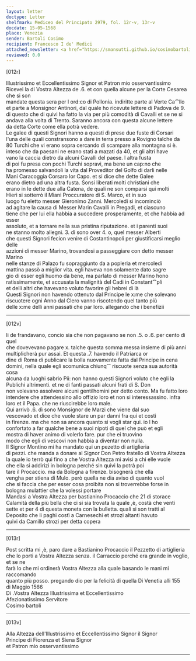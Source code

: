 ```yaml
---
layout: letter
doctype: Letter
shelfmark: Mediceo del Principato 2979, fol. 12r-v, 13r-v
docdate: 15-05-1568
place: Venezia
sender: Bartoli Cosimo
recipient: Francesco I de' Medici
attached_newsletter: <a href="https://smansutti.github.io/cosimobartoli/texts/3080_080/">3080_080</a>
reviewed: 0.0
---
```


[012r]  
  
  
Illustrissimo et Eccellentissimo Signor et Patron mio osservantissimo  
Ricevei la di Vostra Altezza de .6. et con quella alcune per la Corte Cesarea che si son  
mandate questa sera per l ord:co di Pollonia. indiritte parte al Verte Ca⁀llo  
et parte a Monsignor Antinori, dal quale ho ricevute lettere di Padova de 9.  
di questo che di quivi ha fatto la via per più comodità di Cavalli et se ne si  
andava alla volta di Trento. Saranno ancora con questa alcune lettere  
da detta Corte come ella potrà vedere.  
Le galee di questi Signori hanno a questi dì prese due fuste di Corsari  
l'una delle quali constransono a dare in terra presso a Rovigno talche da  
80 Turchi che vi erano sopra cercando di scampare alla montagna si è.  
inteso che da paesani ne erano stati a mazati da 40, et gli altri have  
vano la caccia dietro da alcuni Cavalli del paese. l altra fusta  
di poi fu presa con pochi Turchi sopravi, ma bene un cap:no che  
ha promesso salvandoli la vita dal Proveditor del Golfo di darli nelle  
Mani Caracoggia Corsaro lor Capo. et si dice che dette Galee  
erano dietro ad una altra fusta. Sonsi liberati molti christiani che  
erano in le dette due alla Catena, de quali ne son comparsi qui molti  
Hieri si sotterrò il Miani Proccuratore di S. Marco, et in suo  
luogo fu eletto messer Gieronimo Zanni. Mercoledi si incominciò  
ad agitare la causa di Messer Marin Cavalli in Pregadi, et ciascuno  
tiene che per lui ella habbia a succedere prosperamente, et che habbia ad esser  
assoluto, et a tornare nella sua pristina riputazione. et i parenti suoi  
ne stanno molto allegni. 3. dì sono over 4. o, quel messer Alberti  
che questi Signori fecion venire di Costantinopoli per giustificarsi meglio delle  
azzioni di messer Marino, trovandosi a passeggiare con detto messer Marino  
nelle stanze di Palazo fu sopraggiunto da a popleria et mercoledì  
mattina passò a miglior vita. egli haveva non solamente dato sagre  
gio di esser egli huomo da bene, ma parlato di messer Marino hono  
ratissimamente, et accusata la malignità del Cadi in Constant⁀pli  
et delli altri che havevano voluto favorire gli hebrei di là  
Questi Signori non havendo ottenuto dal Principe le x:me che solevano  
riscuotere ogni Anno dal Clero vanno riscotendo quel tanto più  
delle x:me delli anni passati che par loro. allegando che i benefizii  
  
---  

[012v]  
  
  
li de frandavano, concio sia che non pagavano se non .5. o .6. per cento di quel  
che dovevevano pagare x. talche questa somma messa insieme di più anni  
multiplicherà pur assai. Et questa .7. havendo il Patriarca or  
dine di Roma di publicare la bolla nuovamente fatta dal Principe in cena  
domini, nella quale egli scomunica chiunq⁀ riscuote senza sua autorità cosa  
alcuna da luoghi sabrio Pii: non hanno questi Signori voluto che egli la  
Publichi altrimenti. et ne di fanti passati alcuni frati di S. Don  
non volevano assolvere alcuni gentilhomini per detto conto. Ma fu fatto loro  
intendere che attendessino allo offizio loro et non si interessassino. infra  
loro et il Papa. che ne riuscirebbe loro male.  
Qui arrivò .6. dì sono Monsignor de Marzi che viene dal suo  
vescovado et dice che vuole stare un par danni fra qui et costì  
in firenze. ma che non sa ancora quanto si vogli star qui. io l ho  
confortato a far qualche bene a suoi nipoti di quel che può et egli  
mostra di haver animo di volerlo fare. pur che ei truovino  
modo che egli di vescovi non habbia a diventar non nulla.  
Il Signor Montino mi ha mandato qui un pezetto di artiglieria  
di pezzi. che manda a donare al Signor Don Petro fratello di Vostra Altezza  
la quale io terrò qui fino a che Vostra Altezza mi avisi a chi elle vuole  
che ella si addirizi in bologna perché sin quivi la potrà poi  
tare il Procaccio. ma da Bologna a firenze. bisognerà che ella  
vengha per stiena di Mulo. però quella ne dia aviso di quanto vuol  
che si faccia che per esser cosa proibita non si troverrebbe forse in  
bologna mulattier che la volessi portare  
Mandasi a Vostra Altezza per bastianino Procaccio che 21 di storace  
Calamità della più bella che ci si sia trovata la quale ,è, costà che venti  
sette et per 4 di questa moneta con la bulletta. quali si son tratti al  
Deposito che li paghi costì a Carnesechi et strozi altanti havuto  
quivi da Camillo strozi per detta copera  
  
---  

[013r]  
  
  
Post scritta mi ,è, paro dare a Bastianino Procaccio il Pezzetto di artiglieria  
che lo porti a Vostra Altezza senza. il Carraccio perché era grande in voglio, et se ne  
farà lo che mi ordinerà Vostra Altezza alla quale basando le mani mi raccomando  
quanto più posso. pregando dio per la felicità di quella Di Venetia alli 155  
di Maggio 1566  
Di .Vostra Altezza Illustrissima et Eccellentissimo  
Afezionatissimo Servitore  
Cosimo bartoli  
  
---  

[013v]  
  
  
Alla Altezza dell'Illustrissimo et Eccellentissimo Signor il Signor  
Principe di Fiorenza et Siena Signor  
et Patron mio osservantissimo  
  
---  

